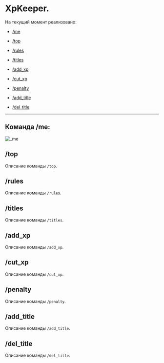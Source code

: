 # XpKeeper.

На текущий момент реализовано:

- [/me](#команда-me)
- [/top](#top)
- [/rules](#rules)
- [/titles](#titles)

- [/add_xp](#add_xp)
- [/cut_xp](#cut_xp)
- [/penalty](#penalty)

- [/add_title](#add_title)
- [/del_title](#del_title)

---

## Команда /me:
![_me](https://github.com/user-attachments/assets/a960df01-3592-4d1d-bd13-d975c68820b8)

## /top
Описание команды `/top`.

## /rules
Описание команды `/rules`.

## /titles
Описание команды `/titles`.

## /add_xp
Описание команды `/add_xp`.

## /cut_xp
Описание команды `/cut_xp`.

## /penalty
Описание команды `/penalty`.

## /add_title
Описание команды `/add_title`.

## /del_title
Описание команды `/del_title`.
